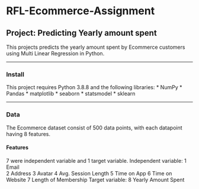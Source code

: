 # RFL-Ecommerce-Assignment
## Project: Predicting Yearly amount spent 
This projects predicts the yearly amount spent by Ecommerce customers using Multi Linear Regression in Python.
***
### Install
This project requires Python 3.8.8 and the following libraries:
      * NumPy
      * Pandas
      * matplotlib
      * seaborn
      * statsmodel
      * sklearn
***
### Data
The Ecommerce dataset consist of 500 data points, with each datapoint having 8 features.
#### Features
7 were independent variable and 1 target variable.
Independent variable:
      1 Email							
      2 Address
      3 Avatar
      4 Avg. Session Length
      5 Time on App
      6 Time on Website
      7 Length of Membership
Target variable:
      8 Yearly Amount Spent
      
